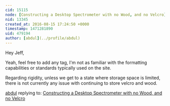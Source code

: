 ```yaml
---
cid: 15115
node: [Constructing a Desktop Spectrometer with no Wood, and no Velcro](../notes/abdul/08-11-2016/constructing-a-desktop-spectrometer-with-no-wood-and-no-velcro)
nid: 13345
created_at: 2016-08-15 17:24:50 +0000
timestamp: 1471281890
uid: 479194
author: [abdul](../profile/abdul)
---
```


Hey Jeff,

Yeah, feel free to add any tag, I'm not as familiar with the formatting capabilities or standards typically used on the site.

Regarding rigidity, unless we get to a state where storage space is limited, there is not currently any issue with continuing to store velcro and wood.

[abdul](../profile/abdul) replying to: [Constructing a Desktop Spectrometer with no Wood, and no Velcro](../notes/abdul/08-11-2016/constructing-a-desktop-spectrometer-with-no-wood-and-no-velcro)

